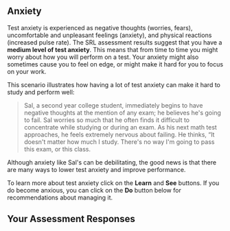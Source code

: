## Anxiety

Test anxiety is experienced as negative thoughts (worries, fears), uncomfortable and unpleasant feelings (anxiety), and physical reactions (increased pulse rate). The SRL assessment results suggest that you have a **medium level of test anxiety**. This means that from time to time you might worry about how you will perform on a test. Your anxiety might also sometimes cause you to feel on edge, or might make it hard for you to focus on your work. 

This scenario illustrates how having a lot of test anxiety can make it hard to study and perform well:

> Sal, a second year college student, immediately begins to have negative thoughts at the mention of any exam; he believes he's going to fail. Sal worries so much that he often finds it difficult to concentrate while studying or during an exam. As his next math test approaches, he feels extremely nervous about failing. He thinks, “It doesn't matter how much I study. There's no way I'm going to pass this exam, or this class.

Although anxiety like Sal's can be debilitating, the good news is that there are many ways to lower test anxiety and improve performance.

To learn more about test anxiety click on the **Learn** and **See** buttons. If you do become anxious, you can click on the **Do** button below for recommendations about managing it. 

## Your Assessment Responses
